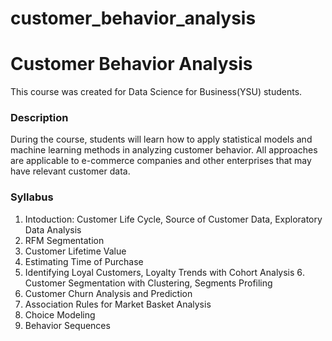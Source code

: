 # customer_behavior_analysis

# Customer Behavior Analysis

This course was created for Data Science for Business(YSU) students. 

### Description

During the course, students will learn how to apply statistical models and machine learning methods in analyzing customer behavior. All approaches are applicable to e-commerce companies and other enterprises that may have relevant customer data.


### Syllabus 

1. Intoduction: Customer Life Cycle, Source of Customer Data, Exploratory Data Analysis
2. RFM Segmentation
3. Customer Lifetime Value
4. Estimating Time of Purchase
5. Identifying Loyal Customers, Loyalty Trends with Cohort Analysis
6․ Customer Segmentation with Clustering, Segments Profiling
7. Customer Churn Analysis and Prediction
8. Association Rules for Market Basket Analysis
9. Choice Modeling
10. Behavior Sequences



